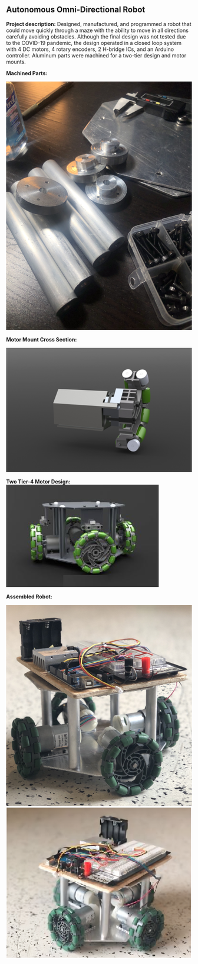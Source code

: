 ## Autonomous Omni-Directional Robot

**Project description:** Designed, manufactured, and programmed a robot that could move quickly through a maze with the ability to move in all directions carefully avoiding obstacles. Although the final design was not tested due to the COVID-19 pandemic, the design operated in a closed loop system with 4 DC motors, 4 rotary encoders, 2 H-bridge ICs, and an Arduino controller. Aluminum parts were machined for a two-tier design and motor mounts.

**Machined Parts:**

<img src="images/IMG_2987.jpg?raw=true"/>

**Motor Mount Cross Section:**

<img src="images/CrossSectionRender.jpg?raw=true"/>

**Two Tier-4 Motor Design:**
<img src="images/Render.png?raw=true"/>

**Assembled Robot:**

<img src="images/omnirobot.png?raw=true"/>

<img src="images/assembled.png?raw=true"/>



